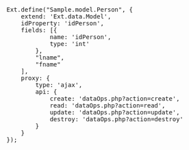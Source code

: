 <pre class="runnable readonly">Ext.define("Sample.model.Person", {
    extend: 'Ext.data.Model',
    idProperty: 'idPerson',
    fields: [{
            name: 'idPerson',
            type: 'int'
        },
        "lname",
        "fname"
    ],
    proxy: {
        type: 'ajax',
        api: {
            create: 'dataOps.php?action=create',
            read: 'dataOps.php?action=read',
            update: 'dataOps.php?action=update',
            destroy: 'dataOps.php?action=destroy'
        }
    }
});</pre>